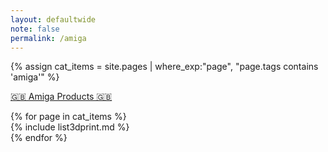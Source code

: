 ```yaml
---
layout: defaultwide
note: false
permalink: /amiga
---
```


{% assign cat_items = site.pages |  where_exp:"page", "page.tags contains 'amiga'" %}

<div class="container">

<u>🇬🇧 Amiga Products 🇬🇧</u>
<div class="row">
	{% for page in cat_items %}
<div class="col-md-4" markdown="1">
{% include list3dprint.md %}
</div>
	  {% endfor %}
</div>
</div>